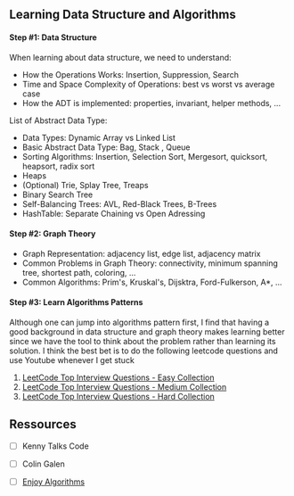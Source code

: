 ## Learning Data Structure and Algorithms

#### Step #1: Data Structure

When learning about data structure, we need to understand:

- How the Operations Works: Insertion, Suppression, Search
- Time and Space Complexity of Operations: best vs worst vs average case
- How the ADT is implemented: properties, invariant, helper methods, ...

List of Abstract Data Type:
- Data Types: Dynamic Array vs Linked List
- Basic Abstract Data Type: Bag, Stack , Queue
- Sorting Algorithms: Insertion, Selection Sort, Mergesort, quicksort, heapsort, radix sort
- Heaps
- (Optional) Trie, Splay Tree, Treaps
- Binary Search Tree
- Self-Balancing Trees: AVL, Red-Black Trees, B-Trees
- HashTable: Separate Chaining vs Open Adressing

#### Step #2: Graph Theory

- Graph Representation: adjacency list, edge list, adjacency matrix
- Common Problems in Graph Theory: connectivity, minimum spanning tree,
  shortest path, coloring, ...
- Common Algorithms: Prim's, Kruskal's, Dijsktra, Ford-Fulkerson, A*, ...

#### Step #3: Learn Algorithms Patterns

Although one can jump into algorithms pattern first, I find that having
a good background in data structure and graph theory makes learning better
since we have the tool to think about the problem rather than learning its
solution. I think the best bet is to do the following leetcode questions
and use Youtube whenever I get stuck

1. [LeetCode Top Interview Questions - Easy Collection](https://leetcode.com/explore/featured/card/top-interview-questions-easy/)
2. [LeetCode Top Interview Questions - Medium Collection](https://leetcode.com/explore/interview/card/top-interview-questions-medium/)
3. [LeetCode Top Interview Questions - Hard Collection](https://leetcode.com/explore/featured/card/top-interview-questions-hard/)
## Ressources

- [ ] Kenny Talks Code
- [ ] Colin Galen
- [ ] [Enjoy Algorithms](https://www.enjoyalgorithms.com/)

